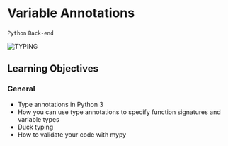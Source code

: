 # Variable Annotations

`Python`
`Back-end`

![TYPING](https://i.redd.it/y9y25tefi5401.png)

## Learning Objectives

### General

- Type annotations in Python 3
- How you can use type annotations to specify function signatures and variable types
- Duck typing
- How to validate your code with mypy
